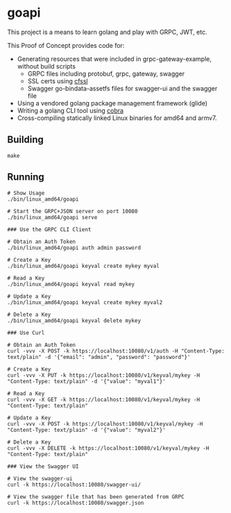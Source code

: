 # goapi

This project is a means to learn golang and play with GRPC, JWT, etc.

This Proof of Concept provides code for:
* Generating resources that were included in grpc-gateway-example, without build scripts
  * GRPC files including protobuf, grpc, gateway, swagger
  * SSL certs using [cfssl](https://github.com/cloudflare/cfssl)
  * Swagger go-bindata-assetfs files for swagger-ui and the swagger file
* Using a vendored golang package management framework (glide)
* Writing a golang CLI tool using [cobra](https://github.com/spf13/cobra)
* Cross-compiling statically linked Linux binaries for amd64 and armv7.

## Building

```
make
```

## Running

```
# Show Usage
./bin/linux_amd64/goapi

# Start the GRPC+JSON server on port 10080
./bin/linux_amd64/goapi serve

### Use the GRPC CLI Client

# Obtain an Auth Token
./bin/linux_amd64/goapi auth admin password

# Create a Key
./bin/linux_amd64/goapi keyval create mykey myval

# Read a Key
./bin/linux_amd64/goapi keyval read mykey

# Update a Key
./bin/linux_amd64/goapi keyval create mykey myval2

# Delete a Key
./bin/linux_amd64/goapi keyval delete mykey

### Use Curl

# Obtain an Auth Token
curl -vvv -X POST -k https://localhost:10080/v1/auth -H "Content-Type: text/plain" -d '{"email": "admin", "password": "password"}'

# Create a Key
curl -vvv -X PUT -k https://localhost:10080/v1/keyval/mykey -H "Content-Type: text/plain" -d '{"value": "myval1"}'

# Read a Key
curl -vvv -X GET -k https://localhost:10080/v1/keyval/mykey -H "Content-Type: text/plain"

# Update a Key
curl -vvv -X POST -k https://localhost:10080/v1/keyval/mykey -H "Content-Type: text/plain" -d '{"value": "myval2"}'

# Delete a Key
curl -vvv -X DELETE -k https://localhost:10080/v1/keyval/mykey -H "Content-Type: text/plain"

### View the Swagger UI

# View the swagger-ui
curl -k https://localhost:10080/swagger-ui/

# View the swagger file that has been generated from GRPC
curl -k https://localhost:10080/swagger.json
```
